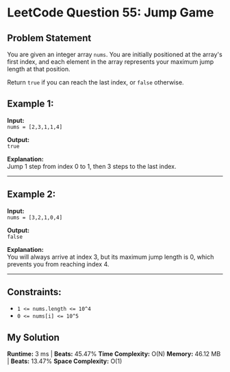 # LeetCode Question 55: Jump Game

## Problem Statement

You are given an integer array `nums`. You are initially positioned at the array's first index, and each element in the array represents your maximum jump length at that position.

Return `true` if you can reach the last index, or `false` otherwise.

## Example 1:

**Input:**  
`nums = [2,3,1,1,4]`

**Output:**  
`true`

**Explanation:**  
Jump 1 step from index 0 to 1, then 3 steps to the last index.

---

## Example 2:

**Input:**  
`nums = [3,2,1,0,4]`

**Output:**  
`false`

**Explanation:**  
You will always arrive at index 3, but its maximum jump length is 0, which prevents you from reaching index 4.

---

## Constraints:
- `1 <= nums.length <= 10^4`
- `0 <= nums[i] <= 10^5`

## My Solution
**Runtime:** 3 ms | **Beats:** 45.47%
**Time Complexity:** O(N)
**Memory:** 46.12 MB | **Beats:** 13.47%
**Space Complexity:** O(1)